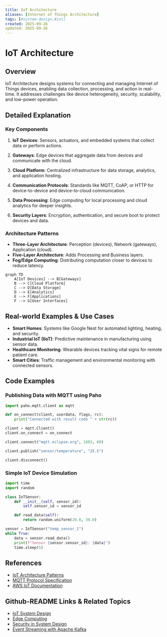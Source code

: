 ```yaml
---
title: IoT Architecture
aliases: [Internet of Things Architecture]
tags: [#system-design,#iot]
created: 2025-09-26
updated: 2025-09-26
---
```


# IoT Architecture

## Overview

IoT Architecture designs systems for connecting and managing Internet of Things devices, enabling data collection, processing, and action in real-time. It addresses challenges like device heterogeneity, security, scalability, and low-power operation.

## Detailed Explanation

### Key Components

1. **IoT Devices**: Sensors, actuators, and embedded systems that collect data or perform actions.

2. **Gateways**: Edge devices that aggregate data from devices and communicate with the cloud.

3. **Cloud Platform**: Centralized infrastructure for data storage, analytics, and application hosting.

4. **Communication Protocols**: Standards like MQTT, CoAP, or HTTP for device-to-device and device-to-cloud communication.

5. **Data Processing**: Edge computing for local processing and cloud analytics for deeper insights.

6. **Security Layers**: Encryption, authentication, and secure boot to protect devices and data.

### Architecture Patterns

- **Three-Layer Architecture**: Perception (devices), Network (gateways), Application (cloud).
- **Five-Layer Architecture**: Adds Processing and Business layers.
- **Fog/Edge Computing**: Distributing computation closer to devices to reduce latency.

```mermaid
graph TD
    A[IoT Devices] --> B[Gateways]
    B --> C[Cloud Platform]
    C --> D[Data Storage]
    D --> E[Analytics]
    E --> F[Applications]
    F --> G[User Interfaces]
```

## Real-world Examples & Use Cases

- **Smart Homes**: Systems like Google Nest for automated lighting, heating, and security.
- **Industrial IoT (IIoT)**: Predictive maintenance in manufacturing using sensor data.
- **Healthcare Monitoring**: Wearable devices tracking vital signs for remote patient care.
- **Smart Cities**: Traffic management and environmental monitoring with connected sensors.

## Code Examples

### Publishing Data with MQTT using Paho

```python
import paho.mqtt.client as mqtt

def on_connect(client, userdata, flags, rc):
    print("Connected with result code " + str(rc))

client = mqtt.Client()
client.on_connect = on_connect

client.connect("mqtt.eclipse.org", 1883, 60)

client.publish("sensor/temperature", "25.5")

client.disconnect()
```

### Simple IoT Device Simulation

```python
import time
import random

class IoTSensor:
    def __init__(self, sensor_id):
        self.sensor_id = sensor_id

    def read_data(self):
        return random.uniform(20.0, 30.0)

sensor = IoTSensor("temp_sensor_1")
while True:
    data = sensor.read_data()
    print(f"Sensor {sensor.sensor_id}: {data}")
    time.sleep(5)
```

## References

- [IoT Architecture Patterns](https://www.oreilly.com/library/view/designing-the-internet/9781491953425/)
- [MQTT Protocol Specification](https://mqtt.org/)
- [AWS IoT Documentation](https://docs.aws.amazon.com/iot/)

## Github-README Links & Related Topics

- [IoT System Design](./iot-system-design/README.md)
- [Edge Computing](./edge-computing/README.md)
- [Security in System Design](./security-in-system-design/README.md)
- [Event Streaming with Apache Kafka](./event-streaming-with-apache-kafka/README.md)